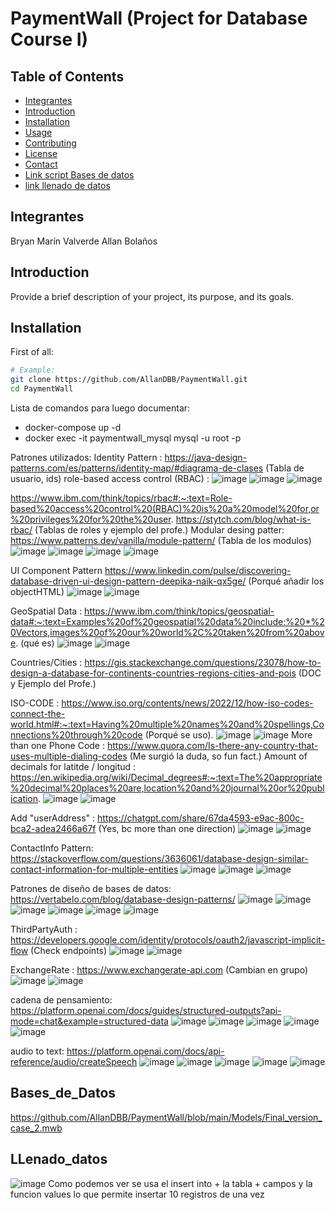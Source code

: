 # PaymentWall (Project for Database Course I)

## Table of Contents
- [Integrantes](#Integrantes)
- [Introduction](#introduction)
- [Installation](#installation)
- [Usage](#usage)
- [Contributing](#contributing)
- [License](#license)
- [Contact](#contact)
- [Link script Bases de datos](#Bases_de_Datos)
- [link llenado de datos](#LLenado_datos)
## Integrantes
Bryan Marín Valverde
Allan Bolaños
## Introduction
Provide a brief description of your project, its purpose, and its goals.

## Installation

First of all:

```sh
# Example:
git clone https://github.com/AllanDBB/PaymentWall.git
cd PaymentWall

```




Lista de comandos para luego documentar:
- docker-compose up -d
- docker exec -it paymentwall_mysql mysql -u root -p   


Patrones utilizados:
Identity Pattern : https://java-design-patterns.com/es/patterns/identity-map/#diagrama-de-clases (Tabla de usuario, ids)
role-based access control (RBAC) :
![image](https://github.com/user-attachments/assets/80359abb-1a7e-4667-9b39-1dc2bb636fab)
![image](https://github.com/user-attachments/assets/65a5c172-6ec0-4425-88d8-2631900189c2)
![image](https://github.com/user-attachments/assets/77d77645-a867-4417-8e10-ad1cf6d8e980)

https://www.ibm.com/think/topics/rbac#:~:text=Role-based%20access%20control%20(RBAC)%20is%20a%20model%20for,or%20privileges%20for%20the%20user.
                                    https://stytch.com/blog/what-is-rbac/ (Tablas de roles y ejemplo del profe.)
Modular desing patter: https://www.patterns.dev/vanilla/module-pattern/ (Tabla de los modulos)
![image](https://github.com/user-attachments/assets/b2c9c0a3-2306-4a61-90de-6b83c3030721)
![image](https://github.com/user-attachments/assets/8133b9f7-d937-4360-91b7-a6afe650a21c)
![image](https://github.com/user-attachments/assets/10c7d2b1-407d-43de-98f5-de0167572c5c)
![image](https://github.com/user-attachments/assets/875d05d2-43fd-4edc-adef-ec19a6921e4d)

UI Component Pattern https://www.linkedin.com/pulse/discovering-database-driven-ui-design-pattern-deepika-naik-qx5ge/ (Porqué añadir los objectHTML)
![image](https://github.com/user-attachments/assets/896b704e-a6db-414a-86ff-46d8a6e20bc9)
![image](https://github.com/user-attachments/assets/e21324be-b88e-4edc-a9b1-136cfebb1927)

GeoSpatial Data : https://www.ibm.com/think/topics/geospatial-data#:~:text=Examples%20of%20geospatial%20data%20include:%20*%20Vectors,images%20of%20our%20world%2C%20taken%20from%20above. (qué es)
![image](https://github.com/user-attachments/assets/d5ba6dbf-baa8-44e3-9ca4-799c567db05f)
![image](https://github.com/user-attachments/assets/0d3612c2-406a-42e1-85ac-6e1d8c459305)


Countries/Cities : https://gis.stackexchange.com/questions/23078/how-to-design-a-database-for-continents-countries-regions-cities-and-pois (DOC y Ejemplo del Profe.)

ISO-CODE : https://www.iso.org/contents/news/2022/12/how-iso-codes-connect-the-world.html#:~:text=Having%20multiple%20names%20and%20spellings,Connections%20through%20code (Porqué se uso).
![image](https://github.com/user-attachments/assets/f43cf7f6-1e6b-47cb-a6f8-87b4f0fe544c)
![image](https://github.com/user-attachments/assets/e7bf6d7c-0ab4-45ac-936b-b0cf797cb237)
More than one Phone Code : https://www.quora.com/Is-there-any-country-that-uses-multiple-dialing-codes (Me surgió la duda, so fun fact.)
Amount of decimals for latitde / longitud : https://en.wikipedia.org/wiki/Decimal_degrees#:~:text=The%20appropriate%20decimal%20places%20are,location%20and%20journal%20or%20publication.
![image](https://github.com/user-attachments/assets/e0b58a14-38c3-427b-9528-ee917d60661e)
![image](https://github.com/user-attachments/assets/bbdd0782-3400-4eee-8092-339fac4a141d)

Add "userAddress" : https://chatgpt.com/share/67da4593-e9ac-800c-bca2-adea2466a67f (Yes, bc more than one direction)
![image](https://github.com/user-attachments/assets/58c4ac6c-2dd3-4639-aa22-972bda0a9c09)
![image](https://github.com/user-attachments/assets/11548474-3497-4f14-886c-cf811d3c986d)


ContactInfo Pattern: https://stackoverflow.com/questions/3636061/database-design-similar-contact-information-for-multiple-entities 
![image](https://github.com/user-attachments/assets/f033067b-f978-4809-8d62-7e4279993f15)
![image](https://github.com/user-attachments/assets/b3db7fde-939a-4279-8cab-3c07fef0429b)
![image](https://github.com/user-attachments/assets/bec8b2ad-d98a-4337-88f1-129ad3e75741)

Patrones de diseño de bases de datos: https://vertabelo.com/blog/database-design-patterns/ 
![image](https://github.com/user-attachments/assets/73a712a9-a415-4984-928f-e24c5bd8f546)
![image](https://github.com/user-attachments/assets/b89d022d-ba67-4a6f-9151-e813cbb5498f)
![image](https://github.com/user-attachments/assets/f3baec3d-6c50-4056-8dcd-79694a4b9df8)
![image](https://github.com/user-attachments/assets/02d42630-8422-4e0a-92da-925723b276ea)
![image](https://github.com/user-attachments/assets/9fe05243-371c-4a53-8766-9ac5d372a08c)
![image](https://github.com/user-attachments/assets/ce2ed65f-f8e9-457a-8293-b48732cddada)


ThirdPartyAuth : https://developers.google.com/identity/protocols/oauth2/javascript-implicit-flow (Check endpoints)
![image](https://github.com/user-attachments/assets/d093b5dd-5b98-4b26-acb0-9d8456c3d011)
![image](https://github.com/user-attachments/assets/8eb1d6a8-db5a-469f-bddf-35367137e351)

ExchangeRate : https://www.exchangerate-api.com (Cambian en grupo)
![image](https://github.com/user-attachments/assets/89f8dee7-d3a4-4e1e-8ddd-94ff102243ef)
![image](https://github.com/user-attachments/assets/16b51e18-d9d7-4980-be0b-b311f9db1fd8)

cadena de pensamiento: https://platform.openai.com/docs/guides/structured-outputs?api-mode=chat&example=structured-data 
![image](https://github.com/user-attachments/assets/029e3ed3-fe0b-454b-abbb-fadf92da4041)
![image](https://github.com/user-attachments/assets/9af01da3-bda8-419f-8de7-563c834560f6)
![image](https://github.com/user-attachments/assets/d176f6c4-d9fc-425b-ada6-0dac8c31e34e)
![image](https://github.com/user-attachments/assets/953eb627-bc52-48e0-af32-2c36552bf051)
![image](https://github.com/user-attachments/assets/9d8c1780-9c9c-4385-a1fb-ebbfaa28e0b4)

audio to text: https://platform.openai.com/docs/api-reference/audio/createSpeech 
![image](https://github.com/user-attachments/assets/096d19b1-9f92-4c66-9820-755f3ca1dc1e)
![image](https://github.com/user-attachments/assets/4b70b54c-4e4b-4c30-a139-7eaf3b1147d3)
![image](https://github.com/user-attachments/assets/03900f34-20cc-41eb-84fd-a311ef9f7f21)
![image](https://github.com/user-attachments/assets/37978fee-9623-4ff3-82a4-5e8a2452f2fa)
![image](https://github.com/user-attachments/assets/e1118bd0-e077-4d9b-a910-4e43a444192b)

## Bases_de_Datos
https://github.com/AllanDBB/PaymentWall/blob/main/Models/Final_version_case_2.mwb
## LLenado_datos
![image](https://github.com/user-attachments/assets/d5ac587a-a75e-4af0-a0c6-95d64bcfbd15)
Como podemos ver se usa el insert into + la tabla + campos y la funcion values lo que permite insertar 10 registros de una vez
